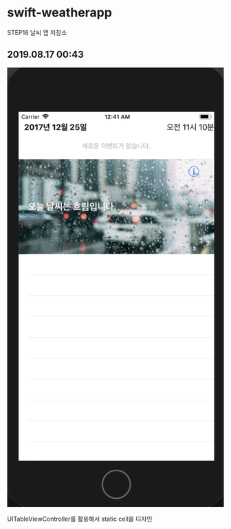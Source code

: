 # swift-weatherapp
STEP18 날씨 앱 저장소

## 2019.08.17 00:43
![](/weather1.png)

UITableViewController를 활용해서 static cell을 디자인
